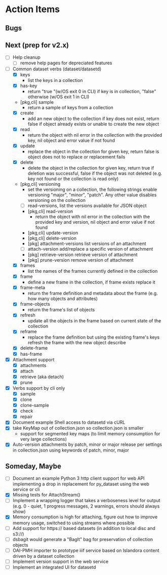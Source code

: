 
Action Items
============

Bugs
----

Next (prep for v2.x)
--------------------

- [ ] Help cleanup
    - [ ] remove help pages for depreciated features
- [ ] Common dataset verbs (dataset/datasetd)
    - [X] keys
        - list the keys in a collection
    - [X] has-key
        - return "true "(w/OS exit 0 in CLI) if key is in collection,
          "false" otherwise (w/OS exit 1 in CLI)
    - [pkg,cli] sample
        - return a sample of keys from a collection
    - [X] create
        - add an new object to the collection if key does not exist,
          return false if object already exists or unable to create
          the new object
    - [X] read
        - return the object with nil error in the collection with the
          provided key, nil object and error value if not found
    - [X] update
        - replace the object in the collection for given key, return false
          is object does not to replace or replacement fails
    - [X] delete
        - delete the object in the collection for given key, return true
          if deletion was successful, false if the object was not deleted
          (e.g. key not found or the collection is read only)
    - [pkg,cli] versioning
        - set the versioning on a collection, the following strings enable
          versioning "major", "minor", "patch". Any other value disables
          versioning on the collection
        - [ ] read-versions, list the versions available for JSON object
        - [pkg,cli] read-version
             - return the object with nil error in the collection with the
               provided key and version, nil object and error value if not
               found
        - [pkg,cli] update-version
        - [pkg,cli] delete-version
        - [pkg] attachment-versions list versions of an attachment
        - [ ] attach-version add/replace a specific version of attachment
        - [pkg] retrieve-version retrieve version of attachment
        - [pkg] prune-version remove version of attachment
    - [X] frames
        - list the names of the frames currently defined in the collection
    - [X] frame
        - define a new frame in the collection, if frame exists replace it
    - [X] frame-meta
        - return the frame definition and metadata about the frame (e.g.
          how many objects and attributes)
    - [X] frame-objects
        - return the frame's list of objects
    - [X] refresh
        - update all the objects in the frame based on current state of
          the collection
    - [X] reframe
        - replace the frame definition but using the existing frame's keys
          refresh the frame with the new object describe
    - [X] delete-frame
    - [X] has-frame
- [X] Attachment support
    - [X] attachments
    - [X] attach
    - [X] retrieve (aka detach)
    - [X] prune
- [X] Verbs support by cli only
    - [X] sample
    - [X] clone
    - [X] clone-sample
    - [X] check
    - [X] repair
- [X] Document example Shell access to datasetd via cURL
- [X] take KeyMap out of collection.json so collection.json is smaller
    - support for segmented key maps (to limit memory consumption for very
      large collections)
- [X] Auto-version attachments by patch, minor or major release per
      settings in collection.json using keywords of patch, minor, major

Someday, Maybe
--------------

- [ ] Document an example Python 3 http client support for web API implementing a drop in replacement for py_dataset using the web service or cli
- [X] Missing tests for AttachStream()
- [ ] Implement a wrapping logger that takes a verboseness level for
      output (e.g. 0 - quiet, 1 progress messages, 2 warnings, errors
      should always show)
- [X] Memory consumption is high for attaching, figure out how to improve
      memory usage, switched to using streams where possible
- [ ] Add support for https:// based datasets (in addition to local disc
      and s3://)
- [ ] dsbagit would generate a "BagIt" bag for preservation of collection
      objects
- [ ] OAI-PMH importer to prototype iiif service based on Islandora
      content driven by a dataset collection
- [ ] Implement version support in the web service
- [ ] Implement an integrated UI for datasetd
